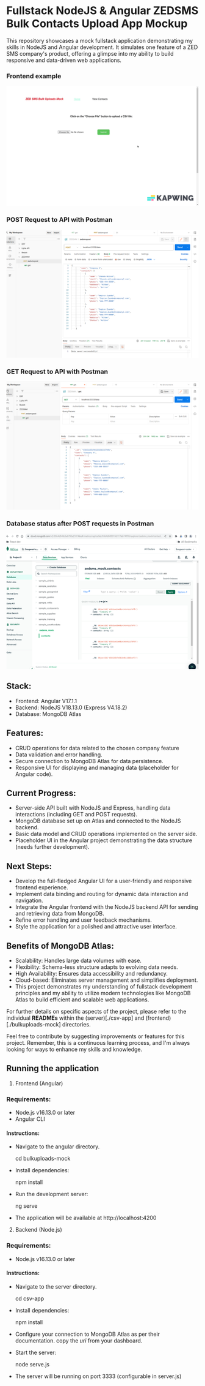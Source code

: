 # Fullstack NodeJS & Angular ZEDSMS Bulk Contacts Upload App Mockup
This repository showcases a mock fullstack application demonstrating my skills in NodeJS and Angular development. It simulates one feature of a ZED SMS company's product, offering a glimpse into my ability to build responsive and data-driven web applications.

### Frontend example
<img src="./images/frontend.gif">

### POST Request to API with Postman
<img src="./images/post.png">

### GET Request to API with Postman
<img src="./images/get.png">

### Database status after POST requests in Postman
<img src="./images/db.png">


## Stack:
- Frontend: Angular V17.1.1
- Backend: NodeJS V18.13.0 (Express V4.18.2)
- Database: MongoDB Atlas

## Features:
- CRUD operations for data related to the chosen company feature
- Data validation and error handling.
- Secure connection to MongoDB Atlas for data persistence.
- Responsive UI for displaying and managing data (placeholder for Angular code).

## Current Progress:
- Server-side API built with NodeJS and Express, handling data interactions (including GET and POST requests).
- MongoDB database set up on Atlas and connected to the NodeJS backend.
- Basic data model and CRUD operations implemented on the server side.
- Placeholder UI in the Angular project demonstrating the data structure (needs further development).

## Next Steps:

- Develop the full-fledged Angular UI for a user-friendly and responsive frontend experience.
- Implement data binding and routing for dynamic data interaction and navigation.
- Integrate the Angular frontend with the NodeJS backend API for sending and retrieving data from MongoDB.
- Refine error handling and user feedback mechanisms.
- Style the application for a polished and attractive user interface.

## Benefits of MongoDB Atlas:
- Scalability: Handles large data volumes with ease.
- Flexibility: Schema-less structure adapts to evolving data needs.
- High Availability: Ensures data accessibility and redundancy.
- Cloud-based: Eliminates server management and simplifies deployment.
- This project demonstrates my understanding of fullstack development principles and my ability to utilize modern
technologies like MongoDB Atlas to build efficient and scalable web applications.

For further details on specific aspects of the project, please refer to the individual **READMEs** within the (server)[./csv-app] and (frontend)[./bulkuploads-mock] directories.

Feel free to contribute by suggesting improvements or features for this project. Remember, this is a continuous learning process, and I'm always looking for ways to enhance my skills and knowledge.

## Running the application
1. Frontend (Angular)
### Requirements:

- Node.js v16.13.0 or later
- Angular CLI

#### Instructions:

- Navigate to the angular directory.

    cd bulkuploads-mock

- Install dependencies:
    
    npm install

- Run the development server:

    ng serve

- The application will be available at http://localhost:4200

2. Backend (Node.js)
### Requirements:
- Node.js v16.13.0 or later

#### Instructions:
- Navigate to the server directory.
    
    cd csv-app

- Install dependencies:

    npm install

- Configure your connection to MongoDB Atlas as per their documentation. copy the *uri* from your dashboard.
- Start the server:

    node serve.js

- The server will be running on port 3333 (configurable in server.js)